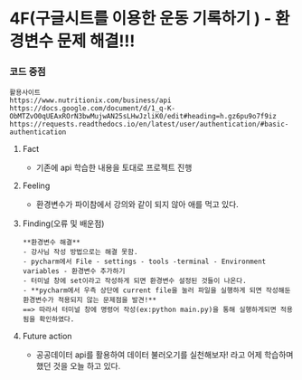 # 4F(구글시트를 이용한 운동 기록하기 ) - **환경변수 문제 해결!!!**
### 코드 중점
```
활용사이트
https://www.nutritionix.com/business/api
https://docs.google.com/document/d/1_q-K-ObMTZvO0qUEAxROrN3bwMujwAN25sLHwJzliK0/edit#heading=h.gz6pu9o7f9iz
https://requests.readthedocs.io/en/latest/user/authentication/#basic-authentication
```  

 1) Fact
    - 기존에 api 학습한 내용을 토대로 프로젝트 진행

2) Feeling
    - 환경변수가 파이참에서 강의와 같이 되지 않아 애를 먹고 있다.


3) Finding(오류 및 배운점)
    ``````
    **환경변수 해결**
    - 강사님 작성 방법으로는 해결 못함.
    - pycharm에서 File - settings - tools -terminal - Environment variables - 환경변수 추가하기
    - 터미널 창에 set이라고 작성하게 되면 환경변수 설정된 것들이 나온다.
    - **pycharm에서 우측 상단에 current file을 눌러 파일을 실행하게 되면 작성해둔 환경변수가 적용되지 않는 문제점을 발견!**
    ==> 따라서 터미널 창에 명령어 작성(ex:python main.py)을 통해 실행하게되면 적용됨을 확인하였다.

4) Future action
    - 공공데이터 api를 활용하여 데이터 불러오기를 실천해보자! 라고 어제 학습하며 했던 것을 오늘 하고 있다.
